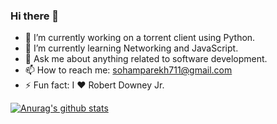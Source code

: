 ### Hi there 👋

<!--
**parekh0711/parekh0711** is a ✨ _special_ ✨ repository because its `README.md` (this file) appears on your GitHub profile.

Here are some ideas to get you started:



-->

- 🔭 I’m currently working on a torrent client using Python.
- 🌱 I’m currently learning Networking and JavaScript.
- 💬 Ask me about anything related to software development.
- 📫 How to reach me: sohamparekh711@gmail.com
- ⚡ Fun fact: I :heart: Robert Downey Jr.

[![Anurag's github stats](https://github-readme-stats.vercel.app/api?username=parekh0711)](https://github.com/anuraghazra/github-readme-stats)
